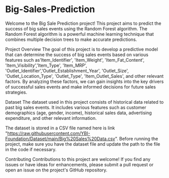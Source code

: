 # Big-Sales-Prediction
Welcome to the Big Sale Prediction project! This project aims to predict the success of big sales events using the Random Forest algorithm. The Random Forest algorithm is a powerful machine learning technique that combines multiple decision trees to make accurate predictions.

Project Overview
The goal of this project is to develop a predictive model that can determine the success of big sales events based on various features such as'Item_Identifier', 'Item_Weight', 'Item_Fat_Content', 'Item_Visibility','Item_Type', 'Item_MRP', 'Outlet_Identifier','Outlet_Establishment_Year', 'Outlet_Size', 'Outlet_Location_Type', 'Outlet_Type', 'Item_Outlet_Sales', and other relevant factors. By analyzing these factors, we can gain insights into the key drivers of successful sales events and make informed decisions for future sales strategies.

Dataset
The dataset used in this project consists of historical data related to past big sales events. It includes various features such as customer demographics (age, gender, income), historical sales data, advertising expenditure, and other relevant information.

The dataset is stored in a CSV file named here is link "https://raw.githubusercontent.com/YBI-Foundation/Dataset/main/Big%20Sales%20Data.csv". Before running the project, make sure you have the dataset file and update the path to the file in the code if necessary.

Contributing
Contributions to this project are welcome! If you find any issues or have ideas for enhancements, please submit a pull request or open an issue on the project's GitHub repository.
